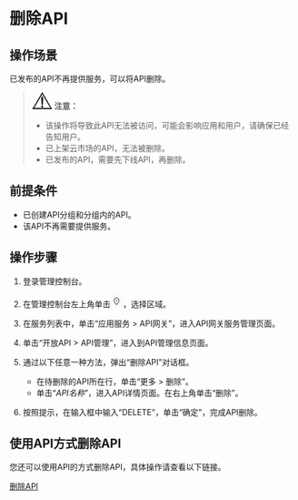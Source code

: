 # 删除API<a name="apig-zh-ug-180307027"></a>

## 操作场景<a name="section25971517509"></a>

已发布的API不再提供服务，可以将API删除。

>![](public_sys-resources/icon-notice.gif) **注意：**   
>-   该操作将导致此API无法被访问，可能会影响应用和用户，请确保已经告知用户。  
>-   已上架云市场的API，无法被删除。  
>-   已发布的API，需要先下线API，再删除。  

## 前提条件<a name="section1678010231609"></a>

-   已创建API分组和分组内的API。
-   该API不再需要提供服务。

## 操作步骤<a name="section1929412566340"></a>

1.  登录管理控制台。
2.  在管理控制台左上角单击![](figures/icon-region.png)，选择区域。
3.  在服务列表中，单击“应用服务 \> API网关”，进入API网关服务管理页面。
4.  单击“开放API \> API管理”，进入到API管理信息页面。
5.  通过以下任意一种方法，弹出“删除API”对话框。
    -   在待删除的API所在行，单击“更多 \> 删除”。
    -   单击“_API名称_”，进入API详情页面。在右上角单击“删除”。

6.  按照提示，在输入框中输入“DELETE”，单击“确定”，完成API删除。

## 使用API方式删除API<a name="zh-cn_topic_0080101678_section7546754133419"></a>

您还可以使用API的方式删除API，具体操作请查看以下链接。

[删除API](https://support.huaweicloud.com/api-apig/apig-zh-api-180713027.html)

